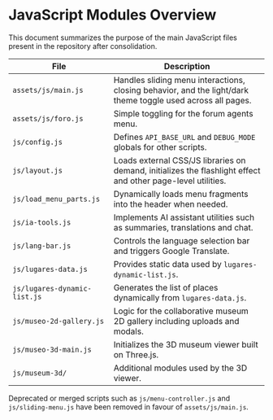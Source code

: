 # JavaScript Modules Overview

This document summarizes the purpose of the main JavaScript files present in the repository after consolidation.

| File | Description |
|------|-------------|
| `assets/js/main.js` | Handles sliding menu interactions, closing behavior, and the light/dark theme toggle used across all pages. |
| `assets/js/foro.js` | Simple toggling for the forum agents menu. |
| `js/config.js` | Defines `API_BASE_URL` and `DEBUG_MODE` globals for other scripts. |
| `js/layout.js` | Loads external CSS/JS libraries on demand, initializes the flashlight effect and other page-level utilities. |
| `js/load_menu_parts.js` | Dynamically loads menu fragments into the header when needed. |
| `js/ia-tools.js` | Implements AI assistant utilities such as summaries, translations and chat. |
| `js/lang-bar.js` | Controls the language selection bar and triggers Google Translate. |
| `js/lugares-data.js` | Provides static data used by `lugares-dynamic-list.js`. |
| `js/lugares-dynamic-list.js` | Generates the list of places dynamically from `lugares-data.js`. |
| `js/museo-2d-gallery.js` | Logic for the collaborative museum 2D gallery including uploads and modals. |
| `js/museo-3d-main.js` | Initializes the 3D museum viewer built on Three.js. |
| `js/museum-3d/` | Additional modules used by the 3D viewer. |

Deprecated or merged scripts such as `js/menu-controller.js` and `js/sliding-menu.js` have been removed in favour of `assets/js/main.js`.
